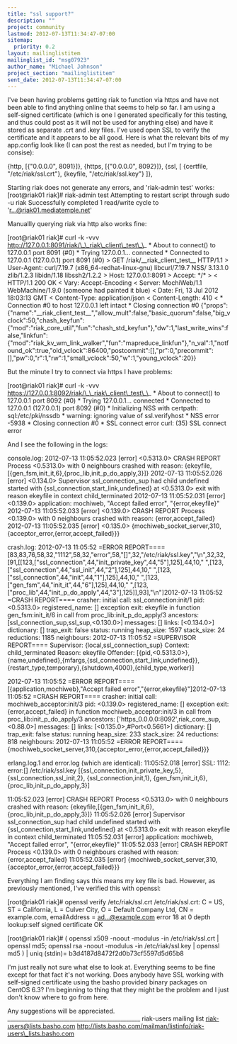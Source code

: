 ```yaml
---
title: "ssl support?"
description: ""
project: community
lastmod: 2012-07-13T11:34:47-07:00
sitemap:
  priority: 0.2
layout: mailinglistitem
mailinglist_id: "msg07923"
author_name: "Michael Johnson"
project_section: "mailinglistitem"
sent_date: 2012-07-13T11:34:47-07:00
---
```



I've been having problems getting riak to function via https and have not
been able to find anything online that seems to help so far. I am using a
self-signed certificate (which is one I generated specifically for this
testing, and thus could post as it will not be used for anything else) and
have it stored as separate .crt and .key files. I've used open SSL to
verify the certificate and it appears to be all good. Here is what the
relevant bits of my app.config look like (I can post the rest as needed,
but I'm trying to be consise):

 {http, [{"0.0.0.0", 8091}]},
 {https, [{"0.0.0.0", 8092}]},
 {ssl, [
 {certfile, "/etc/riak/ssl.crt"},
 {keyfile, "/etc/riak/ssl.key"}
 ]},

Starting riak does not generate any errors, and 'riak-admin test' works:
[root@riak01 riak]# riak-admin test
Attempting to restart script through sudo -u riak
Successfully completed 1 read/write cycle to 'r...@riak01.mediatemple.net'

Manuallly querying riak via http also works fine:

[root@riak01 riak]# curl -k -vvv
http://127.0.0.1:8091/riak/\_\_riak\_client\_test\_\_
\* About to connect() to 127.0.0.1 port 8091 (#0)
\* Trying 127.0.0.1... connected
\* Connected to 127.0.0.1 (127.0.0.1) port 8091 (#0)
&gt; GET /riak/\_\_riak\_client\_test\_\_ HTTP/1.1
&gt; User-Agent: curl/7.19.7 (x86\_64-redhat-linux-gnu) libcurl/7.19.7 NSS/
3.13.1.0 zlib/1.2.3 libidn/1.18 libssh2/1.2.2
&gt; Host: 127.0.0.1:8091
&gt; Accept: \*/\*
&gt;
&lt; HTTP/1.1 200 OK
&lt; Vary: Accept-Encoding
&lt; Server: MochiWeb/1.1 WebMachine/1.9.0 (someone had painted it blue)
&lt; Date: Fri, 13 Jul 2012 18:03:13 GMT
&lt; Content-Type: application/json
&lt; Content-Length: 410
&lt;
\* Connection #0 to host 127.0.0.1 left intact
\* Closing connection #0
{"props":{"name":"\_\_riak\_client\_test\_\_","allow\_mult":false,"basic\_quorum":false,"big\_vclock":50,"chash\_keyfun":{"mod":"riak\_core\_util","fun":"chash\_std\_keyfun"},"dw":1,"last\_write\_wins":false,"linkfun":{"mod":"riak\_kv\_wm\_link\_walker","fun":"mapreduce\_linkfun"},"n\_val":1,"notfound\_ok":true,"old\_vclock":86400,"postcommit":[],"pr":0,"precommit":[],"pw":0,"r":1,"rw":1,"small\_vclock":50,"w":1,"young\_vclock":20}}


But the minute I try to connect via https I have problems:

[root@riak01 riak]# curl -k -vvv
https://127.0.0.1:8092/riak/\_\_riak\_client\_test\_\_
\* About to connect() to 127.0.0.1 port 8092 (#0)
\* Trying 127.0.0.1... connected
\* Connected to 127.0.0.1 (127.0.0.1) port 8092 (#0)
\* Initializing NSS with certpath: sql:/etc/pki/nssdb
\* warning: ignoring value of ssl.verifyhost
\* NSS error -5938
\* Closing connection #0
\* SSL connect error
curl: (35) SSL connect error

And I see the following in the logs:

console.log:
2012-07-13 11:05:52.023 [error] &lt;0.5313.0&gt; CRASH REPORT Process &lt;0.5313.0&gt;
with 0 neighbours crashed with reason:
{ekeyfile,[{gen\_fsm,init\_it,6},{proc\_lib,init\_p\_do\_apply,3}]}
2012-07-13 11:05:52.026 [error] &lt;0.134.0&gt; Supervisor ssl\_connection\_sup had
child undefined started with {ssl\_connection,start\_link,undefined} at
&lt;0.5313.0&gt; exit with reason ekeyfile in context child\_terminated
2012-07-13 11:05:52.031 [error] &lt;0.139.0&gt; application: mochiweb, "Accept
failed error", "{error,ekeyfile}"
2012-07-13 11:05:52.033 [error] &lt;0.139.0&gt; CRASH REPORT Process &lt;0.139.0&gt;
with 0 neighbours crashed with reason: {error,accept\_failed}
2012-07-13 11:05:52.035 [error] &lt;0.135.0&gt;
{mochiweb\_socket\_server,310,{acceptor\_error,{error,accept\_failed}}}

crash.log:
2012-07-13 11:05:52 =ERROR REPORT====
[83,83,76,58,32,"1112",58,32,"error",58,"[]",32,"/etc/riak/ssl.key","\n",32,32,[91,[[123,["ssl\_connection",44,"init\_private\_key",44,"5"],125],44,10,"
 ",[123,["ssl\_connection",44,"ssl\_init",44,"2"],125],44,10,"
",[123,["ssl\_connection",44,"init",44,"1"],125],44,10,"
",[123,["gen\_fsm",44,"init\_it",44,"6"],125],44,10,"
",[123,["proc\_lib",44,"init\_p\_do\_apply",44,"3"],125]],93],"\n"]2012-07-13
11:05:52 =CRASH REPORT====
 crasher:
 initial call: ssl\_connection:init/1
 pid: &lt;0.5313.0&gt;
 registered\_name: []
 exception exit: ekeyfile
 in function gen\_fsm:init\_it/6
 in call from proc\_lib:init\_p\_do\_apply/3
 ancestors: [ssl\_connection\_sup,ssl\_sup,&lt;0.130.0&gt;]
 messages: []
 links: [&lt;0.134.0&gt;]
 dictionary: []
 trap\_exit: false
 status: running
 heap\_size: 1597
 stack\_size: 24
 reductions: 1185
 neighbours:
2012-07-13 11:05:52 =SUPERVISOR REPORT====
 Supervisor: {local,ssl\_connection\_sup}
 Context: child\_terminated
 Reason: ekeyfile
 Offender:
[{pid,&lt;0.5313.0&gt;},{name,undefined},{mfargs,{ssl\_connection,start\_link,undefined}},{restart\_type,temporary},{shutdown,4000},{child\_type,worker}]

2012-07-13 11:05:52 =ERROR REPORT====
[{application,mochiweb},"Accept failed error","{error,ekeyfile}"]2012-07-13
11:05:52 =CRASH REPORT====
 crasher:
 initial call: mochiweb\_acceptor:init/3
 pid: &lt;0.139.0&gt;
 registered\_name: []
 exception exit: {error,accept\_failed}
 in function mochiweb\_acceptor:init/3
 in call from proc\_lib:init\_p\_do\_apply/3
 ancestors: ['https\_0.0.0.0:8092',riak\_core\_sup,&lt;0.88.0&gt;]
 messages: []
 links: [&lt;0.135.0&gt;,#Port&lt;0.5661&gt;]
 dictionary: []
 trap\_exit: false
 status: running
 heap\_size: 233
 stack\_size: 24
 reductions: 818
 neighbours:
2012-07-13 11:05:52 =ERROR REPORT====
{mochiweb\_socket\_server,310,{acceptor\_error,{error,accept\_failed}}}

erlang.log.1 and error.log (which are identical):
11:05:52.018 [error] SSL: 1112: error:[] /etc/riak/ssl.key
 [{ssl\_connection,init\_private\_key,5},
 {ssl\_connection,ssl\_init,2},
 {ssl\_connection,init,1},
 {gen\_fsm,init\_it,6},
 {proc\_lib,init\_p\_do\_apply,3}]

11:05:52.023 [error] CRASH REPORT Process &lt;0.5313.0&gt; with 0 neighbours
crashed with reason:
{ekeyfile,[{gen\_fsm,init\_it,6},{proc\_lib,init\_p\_do\_apply,3}]}
11:05:52.026 [error] Supervisor ssl\_connection\_sup had child undefined
started with {ssl\_connection,start\_link,undefined} at &lt;0.5313.0&gt; exit with
reason ekeyfile in context child\_terminated
11:05:52.031 [error] application: mochiweb, "Accept failed error",
"{error,ekeyfile}"
11:05:52.033 [error] CRASH REPORT Process &lt;0.139.0&gt; with 0 neighbours
crashed with reason: {error,accept\_failed}
11:05:52.035 [error]
{mochiweb\_socket\_server,310,{acceptor\_error,{error,accept\_failed}}}


Everything I am finding says this means my key file is bad. However, as
previously mentioned, I've verified this with openssl:

[root@riak01 riak]# openssl verify /etc/riak/ssl.crt
/etc/riak/ssl.crt: C = US, ST = California, L = Culver City, O = Default
Company Ltd, CN = example.com, emailAddress = ad...@example.com
error 18 at 0 depth lookup:self signed certificate
OK

[root@riak01 riak]# ( openssl x509 -noout -modulus -in /etc/riak/ssl.crt |
openssl md5; openssl rsa -noout -modulus -in /etc/riak/ssl.key | openssl
md5 ) | uniq
(stdin)= b3d4187d8472f2d0b73cf5597d5d65b8


I'm just really not sure what else to look at. Everything seems to be fine
except for that fact it's not working. Does anybody have SSL working with
self-signed certificate using the basho provided binary packages on CentOS
6.3? I'm beginning to thing that they might be the problem and I just don't
know where to go from here.

Any suggestions will be appreciated.
\_\_\_\_\_\_\_\_\_\_\_\_\_\_\_\_\_\_\_\_\_\_\_\_\_\_\_\_\_\_\_\_\_\_\_\_\_\_\_\_\_\_\_\_\_\_\_
riak-users mailing list
riak-users@lists.basho.com
http://lists.basho.com/mailman/listinfo/riak-users\_lists.basho.com

